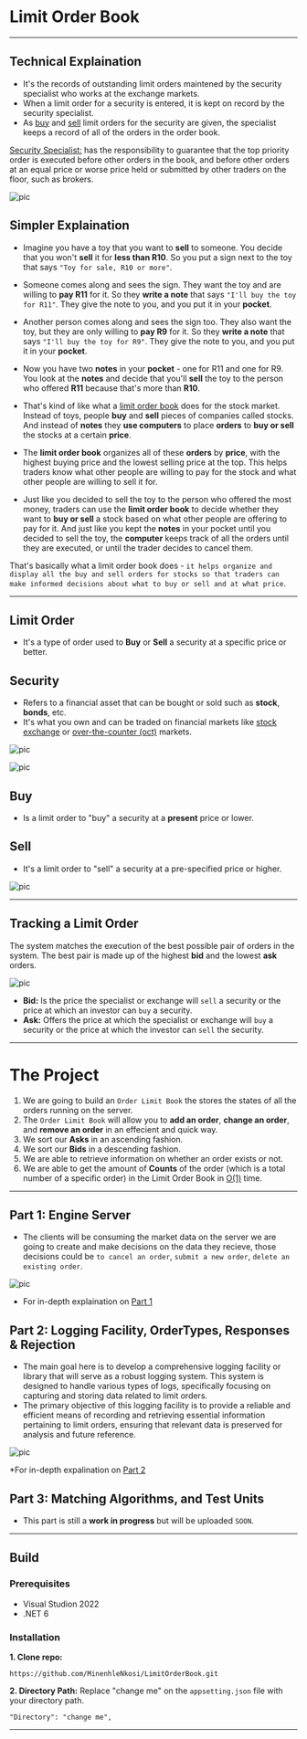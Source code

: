 # Limit Order Book
-----
## Technical Explaination
* It's the records of outstanding limit orders maintened by the security specialist who works at the exchange markets.
* When a limit order for a security is entered, it is kept on record by the security specialist.
* As [buy](https://www.ig.com/za/trading-strategies/buying-and-selling-in-trading-explained-190430) and [sell](https://www.ig.com/za/trading-strategies/buying-and-selling-in-trading-explained-190430) limit orders for the security are given, the specialist keeps a record of all of the orders in the order book.

[Security Specialist:](https://www.investopedia.com/terms/s/specialist.asp) has the responsibility to guarantee that the top priority order is executed before other orders in the book, and before other orders at an equal price or worse price held or submitted by other traders on the floor, such as brokers.

![pic](https://github.com/MinenhleNkosi/LimitOrderBook/blob/main/images/4.png)

## Simpler Explaination
* Imagine you have a toy that you want to **sell** to someone. You decide that you won't **sell** it for **less than R10**. So you put a sign next to the toy that says `"Toy for sale, R10 or more"`.
* Someone comes along and sees the sign. They want the toy and are willing to **pay R11** for it. So they **write a note** that says `"I'll buy the toy for R11"`. They give the note to you, and you put it in your **pocket**.
* Another person comes along and sees the sign too. They also want the toy, but they are only willing to **pay R9** for it. So they **write a note** that says `"I'll buy the toy for R9"`. They give the note to you, and you put it in your **pocket**.
* Now you have two **notes** in your **pocket** - one for R11 and one for R9. You look at the **notes** and decide that you'll **sell** the toy to the person who offered **R11** because that's more than **R10**.

* That's kind of like what a [limit order book](https://www.investopedia.com/terms/l/limitorderbook.asp) does for the stock market. Instead of toys, people **buy** and **sell** pieces of companies called stocks. And instead of **notes** they **use computers** to place **orders** to **buy or sell** the stocks at a certain **price**.
* The **limit order book** organizes all of these **orders** by **price**, with the highest buying price and the lowest selling price at the top. This helps traders know what other people are willing to pay for the stock and what other people are willing to sell it for.
* Just like you decided to sell the toy to the person who offered the most money, traders can use the **limit order book** to decide whether they want to **buy or sell** a stock based on what other people are offering to pay for it. And just like you kept the **notes** in your pocket until you decided to sell the toy, the **computer** keeps track of all the orders until they are executed, or until the trader decides to cancel them.

That's basically what a limit order book does - `it helps organize and display all the buy and sell orders for stocks so that traders can make informed decisions about what to buy or sell and at what price`.

-----
## Limit Order
* It's a type of order used to **Buy** or **Sell** a security at a specific price or better.

## Security
* Refers to a financial asset that can be bought or sold such as **stock**, **bonds**, etc.
* It's what you own and can be traded on financial markets like [stock exchange](https://www.investopedia.com/articles/basics/04/092404.asp) or [over-the-counter (oct)](https://www.forbes.com/advisor/investing/otc-market/) markets.

![pic](https://github.com/MinenhleNkosi/LimitOrderBook/blob/main/images/2.png)

![pic](https://github.com/MinenhleNkosi/LimitOrderBook/blob/main/images/3.png)

## Buy
* Is a limit order to "buy" a security at a **present** price or lower.

## Sell
* It's a limit order to "sell" a security at a pre-specified price or higher.

![pic](https://github.com/MinenhleNkosi/LimitOrderBook/blob/main/images/1.jpg)

-----
## Tracking a Limit Order
The system matches the execution of the best possible pair of orders in the system. The best pair is made up of the highest **bid** and the lowest **ask** orders.

![pic](https://github.com/MinenhleNkosi/LimitOrderBook/blob/main/images/5.png)

* **Bid:** Is the price the specialist or exchange will `sell` a security or the price at which an investor can `buy` a security.
* **Ask:** Offers the price at which the specialist or exchange will `buy` a security or the price at which the investor can `sell` the security.

----
# The Project
1. We are going to build an `Order Limit Book` the stores the states of all the orders running on the server.
2. The `Order Limit Book` will allow you to **add an order**, **change an order**, and **remove an order** in an effecient and quick way.
3. We sort our **Asks** in an ascending fashion.
4. We sort our **Bids** in a descending fashion.
5. We are able to retrieve information on whether an order exists or not.
6. We are able to get the amount of **Counts** of the order (which is a total number of a specific order) in the Limit Order Book in [O(1)](https://www.freecodecamp.org/news/big-o-notation-why-it-matters-and-why-it-doesnt-1674cfa8a23c/) time.

----
## Part 1: Engine Server
* The clients will be consuming the market data on the server we are going to create and make decisions on the data they recieve, those decisions could be `to cancel an order`, `submit a new order`, `delete an existing order`.

![pic](https://github.com/MinenhleNkosi/LimitOrderBook/blob/main/images/6.png)

* For in-depth explaination on [Part 1](https://github.com/MinenhleNkosi/LimitOrderBook/tree/main/Engine%20Server%20part%201)


## Part 2: Logging Facility, OrderTypes, Responses & Rejection
* The main goal here is to develop a comprehensive logging facility or library that will serve as a robust logging system. This system is designed to handle various types of logs, specifically focusing on capturing and storing data related to limit orders. 
* The primary objective of this logging facility is to provide a reliable and efficient means of recording and retrieving essential information pertaining to limit orders, ensuring that relevant data is preserved for analysis and future reference.

![pic](https://github.com/MinenhleNkosi/LimitOrderBook/blob/main/images/7.png)

*For in-depth expalination on [Part 2](https://github.com/MinenhleNkosi/LimitOrderBook/tree/main/OrderTypes%2C%20Responses%20%26%20Rejection%20-%20Part%202)

## Part 3: Matching Algorithms, and Test Units
* This part is still a **work in progress** but will be uploaded `SOON`.

-----
## Build

### Prerequisites
* Visual Studion 2022
* .NET 6

### Installation
**1. Clone repo:**

```
https://github.com/MinenhleNkosi/LimitOrderBook.git
```

**2. Directory Path:** Replace "change me" on the `appsetting.json` file with your directory path.

```
"Directory": "change me",
````

------
